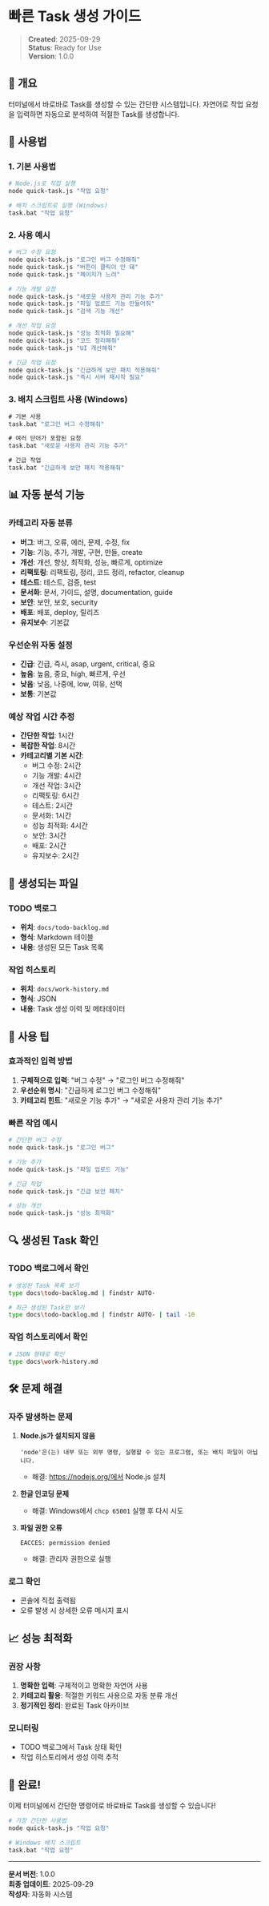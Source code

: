 # 빠른 Task 생성 가이드

> **Created**: 2025-09-29  
> **Status**: Ready for Use  
> **Version**: 1.0.0

## 🎯 개요

터미널에서 바로바로 Task를 생성할 수 있는 간단한 시스템입니다. 자연어로 작업 요청을 입력하면 자동으로 분석하여 적절한 Task를 생성합니다.

## 🚀 사용법

### 1. 기본 사용법

```bash
# Node.js로 직접 실행
node quick-task.js "작업 요청"

# 배치 스크립트로 실행 (Windows)
task.bat "작업 요청"
```

### 2. 사용 예시

```bash
# 버그 수정 요청
node quick-task.js "로그인 버그 수정해줘"
node quick-task.js "버튼이 클릭이 안 돼"
node quick-task.js "페이지가 느려"

# 기능 개발 요청
node quick-task.js "새로운 사용자 관리 기능 추가"
node quick-task.js "파일 업로드 기능 만들어줘"
node quick-task.js "검색 기능 개선"

# 개선 작업 요청
node quick-task.js "성능 최적화 필요해"
node quick-task.js "코드 정리해줘"
node quick-task.js "UI 개선해줘"

# 긴급 작업 요청
node quick-task.js "긴급하게 보안 패치 적용해줘"
node quick-task.js "즉시 서버 재시작 필요"
```

### 3. 배치 스크립트 사용 (Windows)

```cmd
# 기본 사용
task.bat "로그인 버그 수정해줘"

# 여러 단어가 포함된 요청
task.bat "새로운 사용자 관리 기능 추가"

# 긴급 작업
task.bat "긴급하게 보안 패치 적용해줘"
```

## 📊 자동 분석 기능

### 카테고리 자동 분류
- **버그**: 버그, 오류, 에러, 문제, 수정, fix
- **기능**: 기능, 추가, 개발, 구현, 만들, create
- **개선**: 개선, 향상, 최적화, 성능, 빠르게, optimize
- **리팩토링**: 리팩토링, 정리, 코드 정리, refactor, cleanup
- **테스트**: 테스트, 검증, test
- **문서화**: 문서, 가이드, 설명, documentation, guide
- **보안**: 보안, 보호, security
- **배포**: 배포, deploy, 릴리즈
- **유지보수**: 기본값

### 우선순위 자동 설정
- **긴급**: 긴급, 즉시, asap, urgent, critical, 중요
- **높음**: 높음, 중요, high, 빠르게, 우선
- **낮음**: 낮음, 나중에, low, 여유, 선택
- **보통**: 기본값

### 예상 작업 시간 추정
- **간단한 작업**: 1시간
- **복잡한 작업**: 8시간
- **카테고리별 기본 시간**:
  - 버그 수정: 2시간
  - 기능 개발: 4시간
  - 개선 작업: 3시간
  - 리팩토링: 6시간
  - 테스트: 2시간
  - 문서화: 1시간
  - 성능 최적화: 4시간
  - 보안: 3시간
  - 배포: 2시간
  - 유지보수: 2시간

## 📁 생성되는 파일

### TODO 백로그
- **위치**: `docs/todo-backlog.md`
- **형식**: Markdown 테이블
- **내용**: 생성된 모든 Task 목록

### 작업 히스토리
- **위치**: `docs/work-history.md`
- **형식**: JSON
- **내용**: Task 생성 이력 및 메타데이터

## 🎯 사용 팁

### 효과적인 입력 방법
1. **구체적으로 입력**: "버그 수정" → "로그인 버그 수정해줘"
2. **우선순위 명시**: "긴급하게 로그인 버그 수정해줘"
3. **카테고리 힌트**: "새로운 기능 추가" → "새로운 사용자 관리 기능 추가"

### 빠른 작업 예시
```bash
# 간단한 버그 수정
node quick-task.js "로그인 버그"

# 기능 추가
node quick-task.js "파일 업로드 기능"

# 긴급 작업
node quick-task.js "긴급 보안 패치"

# 성능 개선
node quick-task.js "성능 최적화"
```

## 🔍 생성된 Task 확인

### TODO 백로그에서 확인
```bash
# 생성된 Task 목록 보기
type docs\todo-backlog.md | findstr AUTO-

# 최근 생성된 Task만 보기
type docs\todo-backlog.md | findstr AUTO- | tail -10
```

### 작업 히스토리에서 확인
```bash
# JSON 형태로 확인
type docs\work-history.md
```

## 🛠️ 문제 해결

### 자주 발생하는 문제

1. **Node.js가 설치되지 않음**
   ```
   'node'은(는) 내부 또는 외부 명령, 실행할 수 있는 프로그램, 또는 배치 파일이 아닙니다.
   ```
   - 해결: https://nodejs.org/에서 Node.js 설치

2. **한글 인코딩 문제**
   - 해결: Windows에서 `chcp 65001` 실행 후 다시 시도

3. **파일 권한 오류**
   ```
   EACCES: permission denied
   ```
   - 해결: 관리자 권한으로 실행

### 로그 확인
- 콘솔에 직접 출력됨
- 오류 발생 시 상세한 오류 메시지 표시

## 📈 성능 최적화

### 권장 사항
1. **명확한 입력**: 구체적이고 명확한 자연어 사용
2. **카테고리 활용**: 적절한 키워드 사용으로 자동 분류 개선
3. **정기적인 정리**: 완료된 Task 아카이브

### 모니터링
- TODO 백로그에서 Task 상태 확인
- 작업 히스토리에서 생성 이력 추적

## 🎉 완료!

이제 터미널에서 간단한 명령어로 바로바로 Task를 생성할 수 있습니다!

```bash
# 가장 간단한 사용법
node quick-task.js "작업 요청"

# Windows 배치 스크립트
task.bat "작업 요청"
```

---

**문서 버전**: 1.0.0  
**최종 업데이트**: 2025-09-29  
**작성자**: 자동화 시스템
